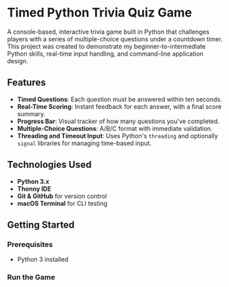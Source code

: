 #  Timed Python Trivia Quiz Game

A console-based, interactive trivia game built in Python that challenges players with a series of multiple-choice questions under a countdown timer. This project was created to demonstrate my beginner-to-intermediate Python skills, real-time input handling, and command-line application design.

##  Features

-  **Timed Questions**: Each question must be answered within ten seconds.
-  **Real-Time Scoring**: Instant feedback for each answer, with a final score summary.
-  **Progress Bar**: Visual tracker of how many questions you've completed.
-  **Multiple-Choice Questions**: A/B/C format with immediate validation.
-  **Threading and Timeout Input**: Uses Python's `threading` and optionally `signal` libraries for managing time-based input.

##  Technologies Used

- **Python 3.x**
- **Thonny IDE**
- **Git & GitHub** for version control
- **macOS Terminal** for CLI testing

##  Getting Started

### Prerequisites

- Python 3 installed


### Run the Game


